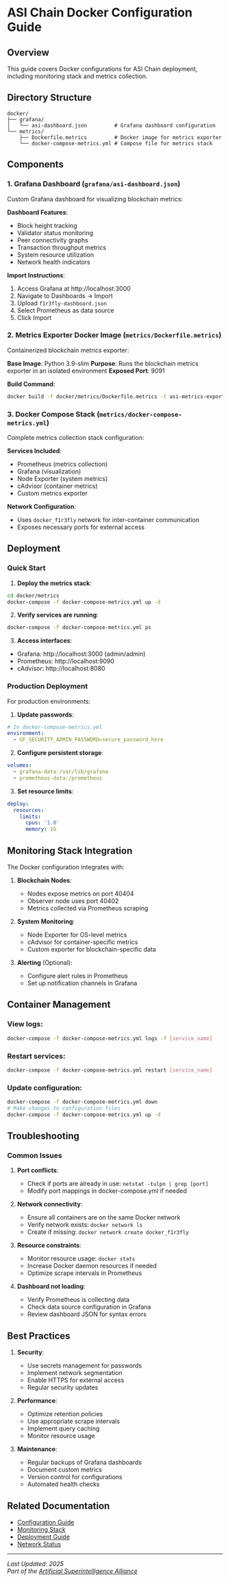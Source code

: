 # ASI Chain Docker Configuration Guide

## Overview

This guide covers Docker configurations for ASI Chain deployment, including monitoring stack and metrics collection.

## Directory Structure

```
docker/
├── grafana/
│   └── asi-dashboard.json         # Grafana dashboard configuration
└── metrics/
    ├── Dockerfile.metrics         # Docker image for metrics exporter
    └── docker-compose-metrics.yml # Compose file for metrics stack
```

## Components

### 1. Grafana Dashboard (`grafana/asi-dashboard.json`)

Custom Grafana dashboard for visualizing blockchain metrics:

**Dashboard Features**:
- Block height tracking
- Validator status monitoring
- Peer connectivity graphs
- Transaction throughput metrics
- System resource utilization
- Network health indicators

**Import Instructions**:
1. Access Grafana at http://localhost:3000
2. Navigate to Dashboards → Import
3. Upload `f1r3fly-dashboard.json`
4. Select Prometheus as data source
5. Click Import

### 2. Metrics Exporter Docker Image (`metrics/Dockerfile.metrics`)

Containerized blockchain metrics exporter:

**Base Image**: Python 3.9-slim
**Purpose**: Runs the blockchain metrics exporter in an isolated environment
**Exposed Port**: 9091

**Build Command**:
```bash
docker build -f docker/metrics/Dockerfile.metrics -t asi-metrics-exporter .
```

### 3. Docker Compose Stack (`metrics/docker-compose-metrics.yml`)

Complete metrics collection stack configuration:

**Services Included**:
- Prometheus (metrics collection)
- Grafana (visualization)
- Node Exporter (system metrics)
- cAdvisor (container metrics)
- Custom metrics exporter

**Network Configuration**:
- Uses `docker_f1r3fly` network for inter-container communication
- Exposes necessary ports for external access

## Deployment

### Quick Start

1. **Deploy the metrics stack**:
```bash
cd docker/metrics
docker-compose -f docker-compose-metrics.yml up -d
```

2. **Verify services are running**:
```bash
docker-compose -f docker-compose-metrics.yml ps
```

3. **Access interfaces**:
- Grafana: http://localhost:3000 (admin/admin)
- Prometheus: http://localhost:9090
- cAdvisor: http://localhost:8080

### Production Deployment

For production environments:

1. **Update passwords**:
```yaml
# In docker-compose-metrics.yml
environment:
  - GF_SECURITY_ADMIN_PASSWORD=secure_password_here
```

2. **Configure persistent storage**:
```yaml
volumes:
  - grafana-data:/var/lib/grafana
  - prometheus-data:/prometheus
```

3. **Set resource limits**:
```yaml
deploy:
  resources:
    limits:
      cpus: '1.0'
      memory: 1G
```

## Monitoring Stack Integration

The Docker configuration integrates with:

1. **Blockchain Nodes**: 
   - Nodes expose metrics on port 40404
   - Observer node uses port 40402
   - Metrics collected via Prometheus scraping

2. **System Monitoring**:
   - Node Exporter for OS-level metrics
   - cAdvisor for container-specific metrics
   - Custom exporter for blockchain-specific data

3. **Alerting** (Optional):
   - Configure alert rules in Prometheus
   - Set up notification channels in Grafana

## Container Management

### View logs:
```bash
docker-compose -f docker-compose-metrics.yml logs -f [service_name]
```

### Restart services:
```bash
docker-compose -f docker-compose-metrics.yml restart [service_name]
```

### Update configuration:
```bash
docker-compose -f docker-compose-metrics.yml down
# Make changes to configuration files
docker-compose -f docker-compose-metrics.yml up -d
```

## Troubleshooting

### Common Issues

1. **Port conflicts**:
   - Check if ports are already in use: `netstat -tulpn | grep [port]`
   - Modify port mappings in docker-compose.yml if needed

2. **Network connectivity**:
   - Ensure all containers are on the same Docker network
   - Verify network exists: `docker network ls`
   - Create if missing: `docker network create docker_f1r3fly`

3. **Resource constraints**:
   - Monitor resource usage: `docker stats`
   - Increase Docker daemon resources if needed
   - Optimize scrape intervals in Prometheus

4. **Dashboard not loading**:
   - Verify Prometheus is collecting data
   - Check data source configuration in Grafana
   - Review dashboard JSON for syntax errors

## Best Practices

1. **Security**:
   - Use secrets management for passwords
   - Implement network segmentation
   - Enable HTTPS for external access
   - Regular security updates

2. **Performance**:
   - Optimize retention policies
   - Use appropriate scrape intervals
   - Implement query caching
   - Monitor resource usage

3. **Maintenance**:
   - Regular backups of Grafana dashboards
   - Document custom metrics
   - Version control for configurations
   - Automated health checks

## Related Documentation

- [Configuration Guide](CONFIG_GUIDE.MD)
- [Monitoring Stack](monitoring/MONITORING_STACK.MD)
- [Deployment Guide](deployment/AWS_LIGHTSAIL_DEPLOYMENT.MD)
- [Network Status](NETWORK_STATUS.MD)

---

*Last Updated: 2025*  
*Part of the [Artificial Superintelligence Alliance](https://superintelligence.io)*